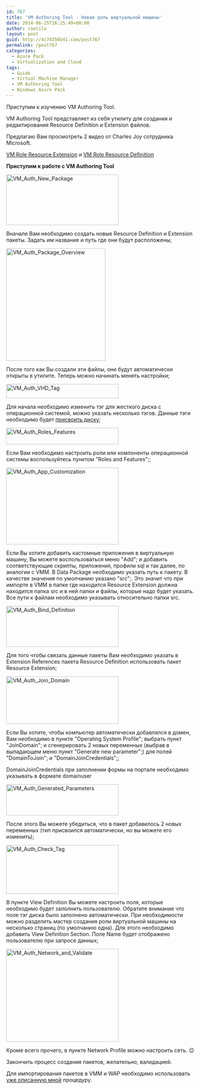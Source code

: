 ```yaml
---
id: 767
title: 'VM Authoring Tool - Новая роль виртуальной машины'
date: 2014-06-25T16:25:49+00:00
author: rootilo
layout: post
guid: http://4c74356b41.com/post767
permalink: /post767
categories:
  - Azure Pack
  - Virtualization and Cloud
tags:
  - Guide
  - Virtual Machine Manager
  - VM Authoring Tool
  - Windows Azure Pack
---
```

Приступим к изучению VM Authoring Tool.  
  
VM Authoring Tool представляет из себя утилиту для создания и редактирования Resource Definition и Extension файлов.
  
Предлагаю Вам просмотреть 2 видео от Charles Joy сотрудника Microsoft.
  
<a href="http://youtu.be/iCilD2P8vhE" target="_blank">VM Role Resource Extension</a> и <a href="http://youtu.be/66zznivfh_s" target="_blank">VM Role Resource Definition</a>

**Приступим к работе с VM Authoring Tool**

<a href="http://4c74356b41.com/wp-content/uploads/2016/02/VM_Auth_New_Package.png" rel="attachment wp-att-4968"><img src="http://4c74356b41.com/wp-content/uploads/2016/02/VM_Auth_New_Package-300x135.png" alt="VM_Auth_New_Package" width="300" height="135" /></a>
  
Вначале Вам необходимо создать новые Resource Definition и Extension пакеты. Задать им название и путь где они будут расположены;

<a href="http://4c74356b41.com/wp-content/uploads/2016/02/VM_Auth_Package_Overview.png" rel="attachment wp-att-4971"><img src="http://4c74356b41.com/wp-content/uploads/2016/02/VM_Auth_Package_Overview-265x300.png" alt="VM_Auth_Package_Overview" width="265" height="300" /></a>
  
После того как Вы создали эти файлы, они будут автоматически открыты в утилите. Теперь можно начинать менять настройки;
  
<a href="http://4c74356b41.com/wp-content/uploads/2016/02/VM_Auth_VHD_Tag.png" rel="attachment wp-att-4978"><img src="http://4c74356b41.com/wp-content/uploads/2016/02/VM_Auth_VHD_Tag-300x38.png" alt="VM_Auth_VHD_Tag" width="300" height="38" /></a>
  
Для начала необходимо изменить тэг для жесткого диска с операционной системой, можно указать несколько тэгов. Данные тэги необходимо будет [присвоить диску](http://4c74356b41.com/post757);

<a href="http://4c74356b41.com/wp-content/uploads/2016/02/VM_Auth_Roles_Features.png" rel="attachment wp-att-4974"><img src="http://4c74356b41.com/wp-content/uploads/2016/02/VM_Auth_Roles_Features-300x44.png" alt="VM_Auth_Roles_Features" width="300" height="44" /></a>
  
Если Вам необходимо настроить роли или компоненты операционной системы воспользуйтесь пунктом "Roles and Features";;

<a href="http://4c74356b41.com/wp-content/uploads/2016/02/VM_Auth_App_Customization.png" rel="attachment wp-att-4941"><img src="http://4c74356b41.com/wp-content/uploads/2016/02/VM_Auth_App_Customization-300x205.png" alt="VM_Auth_App_Customization" width="300" height="205" /></a>
  
Если Вы хотите добавить кастомные приложения в виртуальную машину, Вы можете воспользоваться меню "Add"; и добавить соответствующие скрипты, приложения, профили sql и так далее, по аналогии с VMM. В Data Package необходимо указать путь к пакету. В качестве значения по умолчанию указано "src";. Это значит что при импорте в VMM в папке где находится Resource Extension должна находится папка src и в ней папки и файлы, которые надо будет указать. Все пути к файлам необходимо указывать относительно папки src.

<a href="http://4c74356b41.com/wp-content/uploads/2016/02/VM_Auth_Bind_Definition.png" rel="attachment wp-att-4944"><img src="http://4c74356b41.com/wp-content/uploads/2016/02/VM_Auth_Bind_Definition-300x109.png" alt="VM_Auth_Bind_Definition" width="300" height="109" /></a>
  
Для того чтобы связать данные пакеты Вам необходимо указать в Extension References пакета Resource Definition использовать пакет Resource Extension;

<a href="http://4c74356b41.com/wp-content/uploads/2016/02/VM_Auth_Join_Domain.png" rel="attachment wp-att-4958"><img src="http://4c74356b41.com/wp-content/uploads/2016/02/VM_Auth_Join_Domain-300x127.png" alt="VM_Auth_Join_Domain" width="300" height="127" /></a>
  
Если Вы хотите, чтобы компьютер автоматически добавлялся в домен, Вам необходимо в пункте "Operating System Profile"; выбрать пункт "JoinDomain"; и сгенерировать 2 новых переменных (выбрав в выпадающем меню пункт "Generate new parameter";) для полей "DomainToJoin"; и "DomainJoinCredentials";;
  
DomainJoinCredentials при заполнении формы на портале необходимо указывать в формате domainuser

<a href="http://4c74356b41.com/wp-content/uploads/2016/02/VM_Auth_Generated_Parameters.png" rel="attachment wp-att-4953"><img src="http://4c74356b41.com/wp-content/uploads/2016/02/VM_Auth_Generated_Parameters-300x83.png" alt="VM_Auth_Generated_Parameters" width="300" height="83" /></a>
  
После этого Вы можете убедиться, что в пакет добавилось 2 новых переменных (тип присвоился автоматически, но вы можете его изменить);

<a href="http://4c74356b41.com/wp-content/uploads/2016/02/VM_Auth_Check_Tag.png" rel="attachment wp-att-4948"><img src="http://4c74356b41.com/wp-content/uploads/2016/02/VM_Auth_Check_Tag-300x130.png" alt="VM_Auth_Check_Tag" width="300" height="130" /></a>
  
В пункте View Definition Вы можете настроить поля, которые необходимо будет заполнить пользователю. Обратите внимание что поле тэг диска было заполнено автоматически. При необходимости можно разделить мастер создания роли виртуальной машины на несколько страниц (по умолчанию одна). Для этого необходимо добавить View Definition Section. Поле Name будет отображено пользователю при запросе данных;

<a href="http://4c74356b41.com/wp-content/uploads/2016/02/VM_Auth_Network_and_Validate.png" rel="attachment wp-att-4963"><img src="http://4c74356b41.com/wp-content/uploads/2016/02/VM_Auth_Network_and_Validate-300x248.png" alt="VM_Auth_Network_and_Validate" width="300" height="248" /></a>
  
Кроме всего прочего, в пункте Network Profile можно настроить сеть. 😉
  
Закончить процесс создания пакетов, желательно, валидацией.

Для импортирования пакетов в VMM и WAP необходимо использовать [уже описанную мной](http://4c74356b41.com/post757) процедуру.
